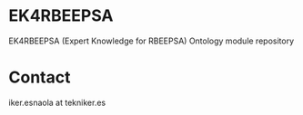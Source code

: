 # EK4RBEEPSA
EK4RBEEPSA (Expert Knowledge for RBEEPSA) Ontology module repository

# Contact
iker.esnaola at tekniker.es